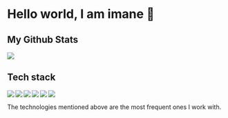 # Hello world, I am imane 👋
<h2>My Github Stats</h2>
<img src="https://github-readme-stats.vercel.app/api?username=erguiti-imane&show_icons=true&theme=dark"/>
<h2>Tech stack</h2>
<img align="left" src="https://img.shields.io/badge/java-%23ED8B00.svg?style=for-the-badge&logo=java&logoColor=white"/>
<img align="left" src="https://img.shields.io/badge/javascript-%23323330.svg?style=for-the-badge&logo=javascript&logoColor=%23F7DF1E"/>
<img align="left" src="https://img.shields.io/badge/spring-%236DB33F.svg?style=for-the-badge&logo=spring&logoColor=white"/>
<img align="left" src="https://img.shields.io/badge/react-%2320232a.svg?style=for-the-badge&logo=react&logoColor=%2361DAFB"/>
<img align="left" src="https://img.shields.io/badge/tailwindcss-%2338B2AC.svg?style=for-the-badge&logo=tailwind-css&logoColor=white"/>
<img src="https://img.shields.io/badge/mysql-%2300f.svg?style=for-the-badge&logo=mysql&logoColor=white"/>
<p >The technologies mentioned above are the most frequent ones I work with.</p>






